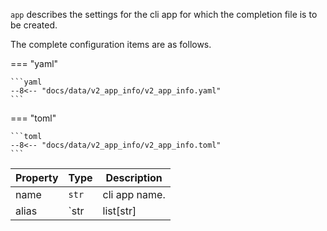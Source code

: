 `app` describes the settings for the cli app for which the completion file is to
be created.

The complete configuration items are as follows.

=== "yaml"

    ```yaml
    --8<-- "docs/data/v2_app_info/v2_app_info.yaml"
    ```

=== "toml"

    ```toml
    --8<-- "docs/data/v2_app_info/v2_app_info.toml"
    ```

| Property | Type                     | Description     |
| -------- | ------------------------ | --------------- |
| name     | `str`                    | cli app name.   |
| alias    | `str | list[str] | None` | app name alias. |
